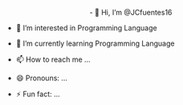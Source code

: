 <p align="center">
- 👋 Hi, I’m @JCfuentes16

- 👀 I’m interested in Programming Language

- 🌱 I’m currently learning Programming Language

- 📫 How to reach me ...

- 😄 Pronouns: ...

- ⚡ Fun fact: ...

</p>
<!---
JCfuentes16/JCfuentes16 is a ✨ special ✨ repository because its `README.md` (this file) appears on your GitHub profile.
You can click the Preview link to take a look at your changes.
--->
